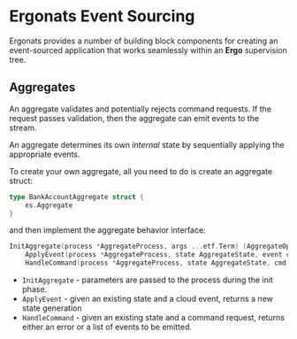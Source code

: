 # Ergonats Event Sourcing
Ergonats provides a number of building block components for creating an event-sourced application
that works seamlessly within an **Ergo** supervision tree.

## Aggregates
An aggregate validates and potentially rejects command requests. If the request passes validation, then the aggregate can emit events to the stream.

An aggregate determines its own _internal_ state by sequentially applying the appropriate events. 

To create your own aggregate, all you need to do is create an aggregate struct:

```go
type BankAccountAggregate struct {
	es.Aggregate
}
```

and then implement the aggregate behavior interface:

```go
InitAggregate(process *AggregateProcess, args ...etf.Term) (AggregateOptions, error)
	ApplyEvent(process *AggregateProcess, state AggregateState, event cloudevents.Event) (AggregateState, error)
	HandleCommand(process *AggregateProcess, state AggregateState, cmd Command) ([]cloudevents.Event, error)
```

* `InitAggregate` - parameters are passed to the process during the init phase. 
* `ApplyEvent` - given an existing state and a cloud event, returns a new state generation
* `HandleCommand` - given an existing state and a command request, returns either an error or a list of events to be emitted.